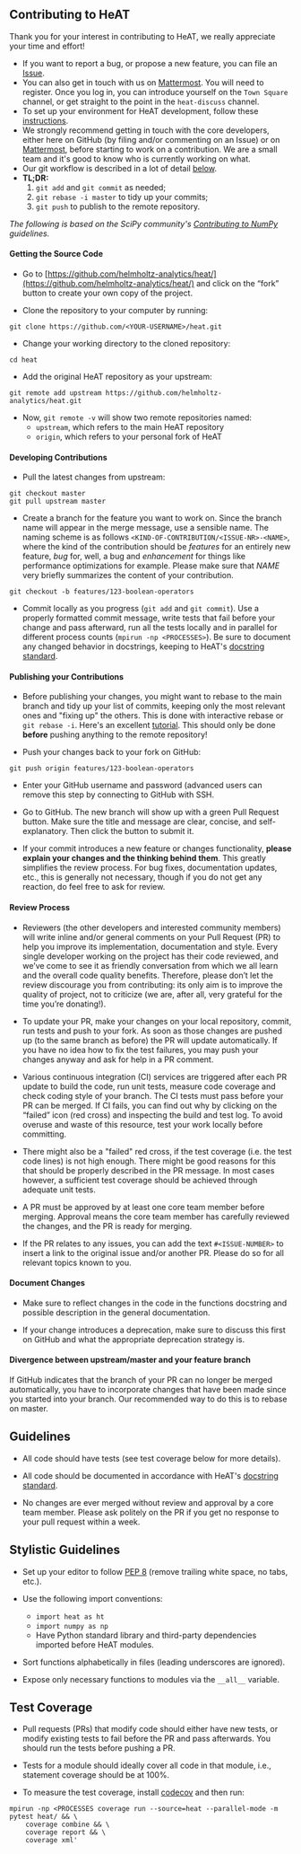## Contributing to HeAT

Thank you for your interest in contributing to HeAT, we really appreciate your time and effort!
 * If you want to report a bug, or propose a new feature, you can file an [Issue](https://github.com/helmholtz-analytics/heat/issues/new/choose).
 * You can also get in touch with us on [Mattermost](https://mattermost-haf.fz-juelich.de/signup_email). You will need to register. Once you log in, you can introduce yourself on the `Town Square` channel, or get straight to the point in the `heat-discuss` channel.
 * To set up your environment for HeAT development, follow these [instructions](README.md#Hacking).
 * We strongly recommend getting in touch with the core developers, either here on GitHub (by filing and/or commenting on an Issue) or on [Mattermost](https://mattermost-haf.fz-juelich.de/signup_email), before starting to work on a contribution. We are a small team and it's good to know who is currently working on what.
 * Our git workflow is described in a lot of detail [below](#developing-contributions).
 * **TL;DR:**
    1. `git add` and `git commit` as needed;
    2. `git rebase -i master` to tidy up your commits;
    3. `git push` to publish to the remote repository.




*The following is based on the SciPy community's [Contributing to NumPy](https://numpy.org/doc/stable/dev/) guidelines.*

#### Getting the Source Code

* Go to [https://github.com/helmholtz-analytics/heat/](https://github.com/helmholtz-analytics/heat/) and click on the “fork” button to create your own copy of the project.

* Clone the repository to your computer by running:

```
git clone https://github.com/<YOUR-USERNAME>/heat.git
```

* Change your working directory to the cloned repository:

```
cd heat
```

* Add the original HeAT repository as your upstream:

```
git remote add upstream https://github.com/helmholtz-analytics/heat.git
```

* Now, `git remote -v` will show two remote repositories named:
    * `upstream`, which refers to the main HeAT repository
    * `origin`, which refers to your personal fork of HeAT

#### Developing Contributions

* Pull the latest changes from upstream:

```
git checkout master
git pull upstream master
```

* Create a branch for the feature you want to work on. Since the branch name will appear in the merge message, use a sensible name. The naming scheme is as follows `<KIND-OF-CONTRIBUTION/<ISSUE-NR>-<NAME>`, where the kind of the contribution should be *features* for an entirely new feature, *bug* for, well, a bug and *enhancement* for things like performance optimizations for example. Please make sure that *NAME* very briefly summarizes the content of your contribution.

```
git checkout -b features/123-boolean-operators
```

* Commit locally as you progress (`git add` and `git commit`). Use a properly formatted commit message, write tests that fail before your change and pass afterward, run all the tests locally and in parallel for different process counts (`mpirun -np <PROCESSES>`). Be sure to document any changed behavior in docstrings, keeping to HeAT's [docstring standard](https://github.com/helmholtz-analytics/heat/blob/504-docstring-formatting/doc/source/documentation_howto.rst).


#### Publishing your Contributions

* Before publishing your changes, you might want to rebase to the main branch and tidy up your list of commits, keeping only the most relevant ones and "fixing up" the others. This is done with interactive rebase or `git rebase -i`. Here's an excellent [tutorial](https://www.atlassian.com/git/tutorials/merging-vs-rebasing). This should only be done **before** pushing anything to the remote repository!

* Push your changes back to your fork on GitHub:

```
git push origin features/123-boolean-operators
```

* Enter your GitHub username and password (advanced users can remove this step by connecting to GitHub with SSH.

* Go to GitHub. The new branch will show up with a green Pull Request button. Make sure the title and message are clear, concise, and self-explanatory. Then click the button to submit it.

* If your commit introduces a new feature or changes functionality, **please explain your changes and the thinking behind them**. This greatly simplifies the review process. For bug fixes, documentation updates, etc., this is generally not necessary, though if you do not get any reaction, do feel free to ask for review.

#### Review Process

* Reviewers (the other developers and interested community members) will write inline and/or general comments on your Pull Request (PR) to help you improve its implementation, documentation and style. Every single developer working on the project has their code reviewed, and we’ve come to see it as friendly conversation from which we all learn and the overall code quality benefits. Therefore, please don’t let the review discourage you from contributing: its only aim is to improve the quality of project, not to criticize (we are, after all, very grateful for the time you’re donating!).

* To update your PR, make your changes on your local repository, commit, run tests and push to your fork. As soon as those changes are pushed up (to the same branch as before) the PR will update automatically. If you have no idea how to fix the test failures, you may push your changes anyway and ask for help in a PR comment.

* Various continuous integration (CI) services are triggered after each PR update to build the code, run unit tests, measure code coverage and check coding style of your branch. The CI tests must pass before your PR can be merged. If CI fails, you can find out why by clicking on the “failed” icon (red cross) and inspecting the build and test log. To avoid overuse and waste of this resource, test your work locally before committing.

* There might also be a "failed" red cross, if the test coverage (i.e. the test code lines) is not high enough. There might be good reasons for this that should be properly described in the PR message. In most cases however, a sufficient test coverage should be achieved through adequate unit tests.

* A PR must be approved by at least one core team member before merging. Approval means the core team member has carefully reviewed the changes, and the PR is ready for merging.

* If the PR relates to any issues, you can add the text `#<ISSUE-NUMBER>` to insert a link to the original issue and/or another PR. Please do so for all relevant topics known to you.

#### Document Changes

* Make sure to reflect changes in the code in the functions docstring and possible description in the general documentation.

* If your change introduces a deprecation, make sure to discuss this first on GitHub and what the appropriate deprecation strategy is.

#### Divergence between upstream/master and your feature branch

If GitHub indicates that the branch of your PR can no longer be merged automatically, you have to incorporate changes that have been made since you started into your branch. Our recommended way to do this is to rebase on master.

## Guidelines

* All code should have tests (see test coverage below for more details).

* All code should be documented in accordance with HeAT's [docstring standard](https://github.com/helmholtz-analytics/heat/blob/504-docstring-formatting/doc/source/documentation_howto.rst).

* No changes are ever merged without review and approval by a core team member. Please ask politely on the PR if you get no response to your pull request within a week.

## Stylistic Guidelines

* Set up your editor to follow [PEP 8](https://www.python.org/dev/peps/pep-0008/) (remove trailing white space, no tabs, etc.).

* Use the following import conventions:
    * `import heat as ht`
    * `import numpy as np`
    * Have Python standard library and third-party dependencies imported before HeAT modules.

* Sort functions alphabetically in files (leading underscores are ignored).

* Expose only necessary functions to modules via the `__all__` variable.

## Test Coverage

* Pull requests (PRs) that modify code should either have new tests, or modify existing tests to fail before the PR and pass afterwards. You should run the tests before pushing a PR.

* Tests for a module should ideally cover all code in that module, i.e., statement coverage should be at 100%.

* To measure the test coverage, install [codecov](https://github.com/codecov/codecov-python) and then run:

```
mpirun -np <PROCESSES coverage run --source=heat --parallel-mode -m pytest heat/ && \
    coverage combine && \
    coverage report && \
    coverage xml'
```
